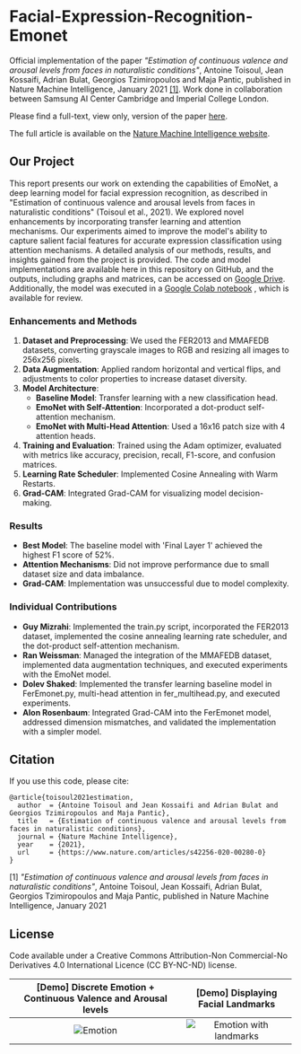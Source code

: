 # Facial-Expression-Recognition-Emonet

Official implementation of the paper _"Estimation of continuous valence and arousal levels from faces in naturalistic conditions"_, Antoine Toisoul, Jean Kossaifi, Adrian Bulat, Georgios Tzimiropoulos and Maja Pantic, published in Nature Machine Intelligence, January 2021 [[1]](#Citation).
Work done in collaboration between Samsung AI Center Cambridge and Imperial College London.

Please find a full-text, view only, version of the paper [here](https://rdcu.be/cdnWi).

The full article is available on the [Nature Machine Intelligence website](https://www.nature.com/articles/s42256-020-00280-0).

## Our Project
This report presents our work on extending the capabilities of EmoNet, 
a deep learning model for facial expression recognition, 
as described in "Estimation of continuous valence and arousal levels from faces in naturalistic conditions" (Toisoul et al., 2021). 
We explored novel enhancements by incorporating transfer learning and attention mechanisms. 
Our experiments aimed to improve the model's ability to capture salient facial features for accurate expression 
classification using attention mechanisms. 
A detailed analysis of our methods, results, and insights gained from the project is provided. 
The code and model implementations are available here in this repository on GitHub, 
and the outputs, including graphs and matrices, can be accessed on [Google Drive](https://drive.google.com/drive/folders/1frfusXOtmmxYaBml56lpZ2Lp90npFawH). 
Additionally, the model was executed in a [Google Colab notebook](https://colab.research.google.com/drive/1PU2hOrGYpgbbPH-NdP8kYq3wdbBlElgQ?authuser=0#scrollTo=drgbUr8HCGaw) 
, which is available for review.

### Enhancements and Methods
1. **Dataset and Preprocessing**: We used the FER2013 and MMAFEDB datasets, converting grayscale images to RGB and resizing all images to 256x256 pixels.
2. **Data Augmentation**: Applied random horizontal and vertical flips, and adjustments to color properties to increase dataset diversity.
3. **Model Architecture**:
   - **Baseline Model**: Transfer learning with a new classification head.
   - **EmoNet with Self-Attention**: Incorporated a dot-product self-attention mechanism.
   - **EmoNet with Multi-Head Attention**: Used a 16x16 patch size with 4 attention heads.
4. **Training and Evaluation**: Trained using the Adam optimizer, evaluated with metrics like accuracy, precision, recall, F1-score, and confusion matrices.
5. **Learning Rate Scheduler**: Implemented Cosine Annealing with Warm Restarts.
6. **Grad-CAM**: Integrated Grad-CAM for visualizing model decision-making.

### Results
- **Best Model**: The baseline model with 'Final Layer 1' achieved the highest F1 score of 52%.
- **Attention Mechanisms**: Did not improve performance due to small dataset size and data imbalance.
- **Grad-CAM**: Implementation was unsuccessful due to model complexity.

### Individual Contributions
- **Guy Mizrahi**: Implemented the train.py script, incorporated the FER2013 dataset, implemented the cosine annealing learning rate scheduler, and the dot-product self-attention mechanism.
- **Ran Weissman**: Managed the integration of the MMAFEDB dataset, implemented data augmentation techniques, and executed experiments with the EmoNet model.
- **Dolev Shaked**: Implemented the transfer learning baseline model in FerEmonet.py, multi-head attention in fer_multihead.py, and executed experiments.
- **Alon Rosenbaum**: Integrated Grad-CAM into the FerEmonet model, addressed dimension mismatches, and validated the implementation with a simpler model.


## Citation

If you use this code, please cite:

```
@article{toisoul2021estimation,
  author  = {Antoine Toisoul and Jean Kossaifi and Adrian Bulat and Georgios Tzimiropoulos and Maja Pantic},
  title   = {Estimation of continuous valence and arousal levels from faces in naturalistic conditions},
  journal = {Nature Machine Intelligence},
  year    = {2021},
  url     = {https://www.nature.com/articles/s42256-020-00280-0}
}
```

[1] _"Estimation of continuous valence and arousal levels from faces in naturalistic conditions"_, Antoine Toisoul, Jean Kossaifi, Adrian Bulat, Georgios Tzimiropoulos and Maja Pantic, published in Nature Machine Intelligence, January 2021 

## License

Code available under a Creative Commons Attribution-Non Commercial-No Derivatives 4.0 International Licence (CC BY-NC-ND) license.


[Demo] Discrete Emotion + Continuous Valence and Arousal levels      |  [Demo] Displaying Facial Landmarks
:-------------------------------------------------------------------:|:--------------------------------------:
<img src='images/emotion_only.gif' title='Emotion' style='max-width:600px'></img>  |  <img src='images/emotion_with_landmarks.gif' title='Emotion with landmarks' style='max-width:600px'></img>
